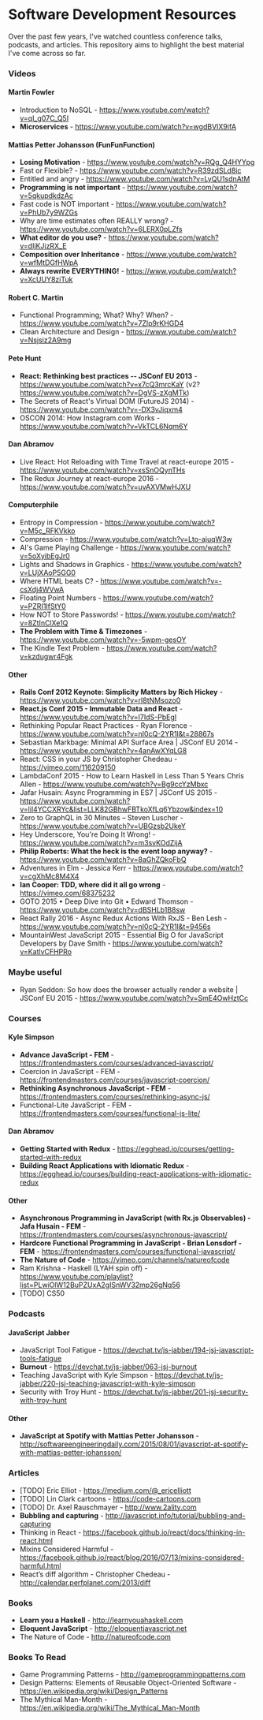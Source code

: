 # Software Development Resources

Over the past few years, I've watched countless conference talks, podcasts, and articles. This repository aims to highlight the best material I've come across so far.

### Videos

#### Martin Fowler
- Introduction to NoSQL - https://www.youtube.com/watch?v=qI_g07C_Q5I
- **Microservices** - https://www.youtube.com/watch?v=wgdBVIX9ifA
 
#### Mattias Petter Johansson (FunFunFunction)
- **Losing Motivation** - https://www.youtube.com/watch?v=RQg_Q4HYYpg
- Fast or Flexible? - https://www.youtube.com/watch?v=R39zdSLd8ic
- Entitled and angry - https://www.youtube.com/watch?v=LyQU1sdnAtM
- **Programming is not important** - https://www.youtube.com/watch?v=5qkupdkdzAc
- Fast code is NOT important - https://www.youtube.com/watch?v=PhUb7y9WZGs
- Why are time estimates often REALLY wrong? - https://www.youtube.com/watch?v=6LERX0pLZfs
- **What editor do you use?** - https://www.youtube.com/watch?v=dIjKJjzRX_E
- **Composition over Inheritance** - https://www.youtube.com/watch?v=wfMtDGfHWpA
- **Always rewrite EVERYTHING!** - https://www.youtube.com/watch?v=XcUUY8ziTuk

#### Robert C. Martin
- Functional Programming; What? Why? When? - https://www.youtube.com/watch?v=7Zlp9rKHGD4
- Clean Architecture and Design - https://www.youtube.com/watch?v=Nsjsiz2A9mg

#### Pete Hunt
- **React: Rethinking best practices -- JSConf EU 2013** - https://www.youtube.com/watch?v=x7cQ3mrcKaY (v2? https://www.youtube.com/watch?v=DgVS-zXgMTk)
- The Secrets of React's Virtual DOM (FutureJS 2014) - https://www.youtube.com/watch?v=-DX3vJiqxm4
- OSCON 2014: How Instagram.com Works - https://www.youtube.com/watch?v=VkTCL6Nqm6Y

#### Dan Abramov
- Live React: Hot Reloading with Time Travel at react-europe 2015 - https://www.youtube.com/watch?v=xsSnOQynTHs
- The Redux Journey at react-europe 2016 - https://www.youtube.com/watch?v=uvAXVMwHJXU

#### Computerphile
 - Entropy in Compression - https://www.youtube.com/watch?v=M5c_RFKVkko
 - Compression - https://www.youtube.com/watch?v=Lto-ajuqW3w
 - AI's Game Playing Challenge - https://www.youtube.com/watch?v=5oXyibEgJr0
 - Lights and Shadows in Graphics - https://www.youtube.com/watch?v=LUjXAoP5GG0
 - Where HTML beats C? - https://www.youtube.com/watch?v=-csXdj4WVwA
 - Floating Point Numbers - https://www.youtube.com/watch?v=PZRI1IfStY0
 - How NOT to Store Passwords! - https://www.youtube.com/watch?v=8ZtInClXe1Q
 - **The Problem with Time & Timezones** - https://www.youtube.com/watch?v=-5wpm-gesOY
 - The Kindle Text Problem - https://www.youtube.com/watch?v=kzdugwr4Fgk

#### Other
- **Rails Conf 2012 Keynote: Simplicity Matters by Rich Hickey** - https://www.youtube.com/watch?v=rI8tNMsozo0
- **React.js Conf 2015 - Immutable Data and React** - https://www.youtube.com/watch?v=I7IdS-PbEgI
- Rethinking Popular React Practices - Ryan Florence - https://www.youtube.com/watch?v=nI0cQ-2YR1I&t=28867s
- Sebastian Markbage: Minimal API Surface Area | JSConf EU 2014 - https://www.youtube.com/watch?v=4anAwXYqLG8
- React: CSS in your JS by Christopher Chedeau - https://vimeo.com/116209150
- LambdaConf 2015 - How to Learn Haskell in Less Than 5 Years Chris Allen - https://www.youtube.com/watch?v=Bg9ccYzMbxc
- Jafar Husain: Async Programming in ES7 | JSConf US 2015 - https://www.youtube.com/watch?v=lil4YCCXRYc&list=LLK82GBhwFBTkoXfLq6Ybzow&index=10
- Zero to GraphQL in 30 Minutes – Steven Luscher - https://www.youtube.com/watch?v=UBGzsb2UkeY
- Hey Underscore, You're Doing It Wrong! - https://www.youtube.com/watch?v=m3svKOdZijA
- **Philip Roberts: What the heck is the event loop anyway?** - https://www.youtube.com/watch?v=8aGhZQkoFbQ
- Adventures in Elm - Jessica Kerr - https://www.youtube.com/watch?v=cgXhMc8M4X4
- **Ian Cooper: TDD, where did it all go wrong** - https://vimeo.com/68375232
- GOTO 2015 • Deep Dive into Git • Edward Thomson - https://www.youtube.com/watch?v=dBSHLb1B8sw
- React Rally 2016 - Async Redux Actions With RxJS - Ben Lesh - https://www.youtube.com/watch?v=nI0cQ-2YR1I&t=9456s
- MountainWest JavaScript 2015 - Essential Big O for JavaScript Developers by Dave Smith - https://www.youtube.com/watch?v=KatlvCFHPRo

### Maybe useful
- Ryan Seddon: So how does the browser actually render a website | JSConf EU 2015 - https://www.youtube.com/watch?v=SmE4OwHztCc

### Courses

#### Kyle Simpson
- **Advance JavaScript - FEM** - https://frontendmasters.com/courses/advanced-javascript/
- Coercion in JavaScript - FEM - https://frontendmasters.com/courses/javascript-coercion/
- **Rethinking Asynchronous JavaScript - FEM** - https://frontendmasters.com/courses/rethinking-async-js/
- Functional-Lite JavaScript - FEM - https://frontendmasters.com/courses/functional-js-lite/

#### Dan Abramov
- **Getting Started with Redux** - https://egghead.io/courses/getting-started-with-redux
- **Building React Applications with Idiomatic Redux** - https://egghead.io/courses/building-react-applications-with-idiomatic-redux

#### Other
- **Asynchronous Programming in JavaScript (with Rx.js Observables) - Jafa Husain - FEM** - https://frontendmasters.com/courses/asynchronous-javascript/
- **Hardcore Functional Programming in JavaScript - Brian Lonsdorf - FEM** - https://frontendmasters.com/courses/functional-javascript/
- **The Nature of Code** - https://vimeo.com/channels/natureofcode 
- Ram Krishna - Haskell (LYAH spin off) - https://www.youtube.com/playlist?list=PLwiOlW12BuPZUxA2gISnWV32mp26gNq56
- [TODO] CS50

### Podcasts

#### JavaScript Jabber
- JavaScript Tool Fatigue - https://devchat.tv/js-jabber/194-jsj-javascript-tools-fatigue
- **Burnout** - https://devchat.tv/js-jabber/063-jsj-burnout
- Teaching JavaScript with Kyle Simpson - https://devchat.tv/js-jabber/220-jsj-teaching-javascript-with-kyle-simpson
- Security with Troy Hunt - https://devchat.tv/js-jabber/201-jsj-security-with-troy-hunt

#### Other
- **JavaScript at Spotify with Mattias Petter Johansson** - http://softwareengineeringdaily.com/2015/08/01/javascript-at-spotify-with-mattias-petter-johansson/


### Articles
- [TODO] Eric Elliot - https://medium.com/@_ericelliott
- [TODO] Lin Clark cartoons - https://code-cartoons.com
- [TODO] Dr. Axel Rauschmayer - http://www.2ality.com
- **Bubbling and capturing** - http://javascript.info/tutorial/bubbling-and-capturing
- Thinking in React - https://facebook.github.io/react/docs/thinking-in-react.html
- Mixins Considered Harmful - https://facebook.github.io/react/blog/2016/07/13/mixins-considered-harmful.html
- React’s diff algorithm - Christopher Chedeau - http://calendar.perfplanet.com/2013/diff

### Books
- **Learn you a Haskell** - http://learnyouahaskell.com
- **Eloquent JavaScript** - http://eloquentjavascript.net
- The Nature of Code - http://natureofcode.com

### Books To Read
- Game Programming Patterns - http://gameprogrammingpatterns.com
- Design Patterns: Elements of Reusable Object-Oriented Software - https://en.wikipedia.org/wiki/Design_Patterns
- The Mythical Man-Month - https://en.wikipedia.org/wiki/The_Mythical_Man-Month
